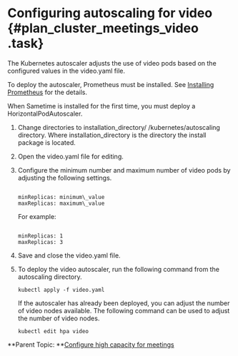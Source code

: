 # Configuring autoscaling for video {#plan_cluster_meetings_video .task}

The Kubernetes autoscaler adjusts the use of video pods based on the configured values in the video.yaml file.

To deploy the autoscaler, Prometheus must be installed. See [Installing Prometheus](installation_prometheus.md) for the details.

When Sametime is installed for the first time, you must deploy a HorizontalPodAutoscaler.

1.  Change directories to installation\_directory/ /kubernetes/autoscaling directory. Where installation\_directory is the directory the install package is located.

2.  Open the video.yaml file for editing.

3.  Configure the minimum number and maximum number of video pods by adjusting the following settings.

    ``` {#codeblock_t33_4bj_bvb}
    
    minReplicas: minimum\_value
    maxReplicas: maximum\_value
    ```

    For example:

    ``` {#codeblock_hfb_cx4_1vb}
    
    minReplicas: 1 
    maxReplicas: 3 
    ```

4.  Save and close the video.yaml file.

5.  To deploy the video autoscaler, run the following command from the autoscaling directory.

    ``` {#codeblock_c5r_dx4_1vb}
    kubectl apply -f video.yaml 
    ```

    If the autoscaler has already been deployed, you can adjust the number of video nodes available. The following command can be used to adjust the number of video nodes.

    ``` {#codeblock_m4k_vqn_1vb}
    kubectl edit hpa video
    ```


**Parent Topic:  **[Configure high capacity for meetings](plan_cluster_meetings.md)

